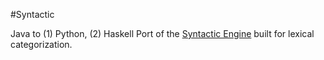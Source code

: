 #Syntactic

Java to (1) Python, (2) Haskell Port of the [Syntactic Engine](http://syntactic.omershapira.com/) 
built for lexical categorization.
